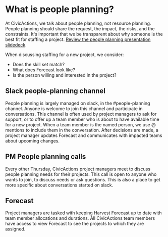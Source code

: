 # What is people planning?

At CivicActions, we talk about people planning, not resource planning. People planning should share the request, the impact, the risks, and the constraints. It's important that we be transparent about why someone is the best fit for staffing a project. [Review the people planning presentation slidedeck](https://docs.google.com/presentation/d/1r-vcHcygxP5x0B7ZqUy1DVnlH7H3Fk7HjWVFS_LnzbU).

When discussing staffing for a new project, we consider:

- Does the skill set match?
- What does Forecast look like?
- Is the person willing and interested in the project?

## Slack people-planning channel

People planning is largely managed on slack, in the #people-planning channel. Anyone is welcome to join this channel and participate in conversations. This channel is often used by project managers to ask for support, or to offer up a team member who is about to have available time for a new project. When a team member is the named person, we use @ mentions to include them in the conversation. After decisions are made, a project manager updates Forecast and communicates with impacted teams about upcoming changes.

## PM People planning calls

Every other Thursday, CivicActions project managers meet to discuss people planning needs for their projects. This call is open to anyone who wants to join, to discuss needs or ask questions. This is also a place to get more specific about conversations started on slack.

## Forecast

Project managers are tasked with keeping Harvest Forecast up to date with team member allocations and durations. All CivicActions team members have access to view Forecast to see the projects to which they are assigned.
